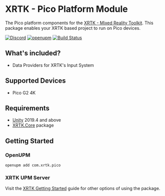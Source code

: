 # XRTK - Pico Platform Module

The Pico platform components for the [XRTK - Mixed Reality Toolkit](https://github.com/XRTK/XRTK-Core). This package enables your XRTK based project to run on Pico devices.

[![Discord](https://img.shields.io/discord/597064584980987924.svg?label=&logo=discord&logoColor=ffffff&color=7389D8&labelColor=6A7EC2)](https://discord.gg/7DR6QJE)
[![openupm](https://img.shields.io/npm/v/com.xrtk.pico?label=openupm&registry_uri=https://package.openupm.com)](https://openupm.com/packages/com.xrtk.pico/)
[![Build Status](https://dev.azure.com/xrtk/Mixed%20Reality%20Toolkit/_apis/build/status/com.xrtk.pico?branchName=main)](https://dev.azure.com/xrtk/Mixed%20Reality%20Toolkit/_build/latest?definitionId=48&branchName=main)

## What's included?

- Data Providers for XRTK's Input System

## Supported Devices

- Pico G2 4K

## Requirements

- [Unity](https://unity.com/) 2019.4 and above
- [XRTK.Core](https://github.com/XRTK/XRTK-Core) package

## Getting Started

### OpenUPM

`openupm add com.xrtk.pico`

### XRTK UPM Server

Visit the [XRTK Getting Started](https://xrtk.io/articles/00-GettingStarted.html) guide for other options of using the package.

